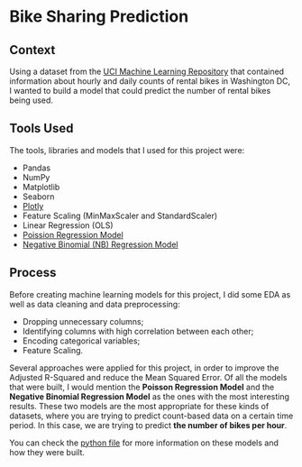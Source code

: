 # Bike Sharing Prediction

## Context

Using a dataset from the [UCI Machine Learning Repository](https://archive.ics.uci.edu/ml/datasets/bike+sharing+dataset) that contained information about hourly and daily counts of rental bikes in Washington DC, I wanted to build a model that could predict the number of rental bikes being used.

## Tools Used

The tools, libraries and models that I used for this project were:

  * Pandas
  * NumPy
  * Matplotlib
  * Seaborn
  * [Plotly](https://plotly.com/python/)
  * Feature Scaling (MinMaxScaler and StandardScaler)
  * Linear Regression (OLS)
  * [Poission Regression Model](https://towardsdatascience.com/an-illustrated-guide-to-the-poisson-regression-model-50cccba15958)
  * [Negative Binomial (NB) Regression Model](https://towardsdatascience.com/negative-binomial-regression-f99031bb25b4)
  
## Process

Before creating machine learning models for this project, I did some EDA as well as data cleaning and data preprocessing:
  * Dropping unnecessary columns;
  * Identifying columns with high correlation between each other;
  * Encoding categorical variables;
  * Feature Scaling.
  
Several approaches were applied for this project, in order to improve the Adjusted R-Squared and reduce the Mean Squared Error. Of all the models that were built, I would mention the **Poisson Regression Model** and the **Negative Binomial Regression Model** as the ones with the most interesting results.
These two models are the most appropriate for these kinds of datasets, where you are trying to predict count-based data on a certain time period. In this case, we are trying to predict **the number of bikes per hour**.

You can check the [python file](https://github.com/tmcdonald92/Bike-Sharing-Prediction/blob/main/Regression%20Analysis.ipynb) for more information on these models and how they were built.
